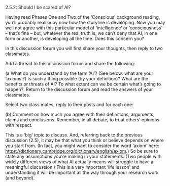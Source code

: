 2.5.2: Should I be scared of AI?

Having read Phases One and Two of the ‘Conscious’ background reading, you’ll probably realise by now how the storyline is developing. Now you may well not agree with this particular model of ‘intelligence’ or ‘consciousness’ – that’s fine – but, whatever the real truth is, we can’t deny that AI, in one form or another, is developing all the time. Does this concern you?

In this discussion forum you will first share your thoughts, then reply to two classmates.

Add a thread to this discussion forum and share the following:

(a What do you understand by the term ‘AI’? (See below: what are your ‘axioms’?) Is such a thing possible (by your definition)? What are the benefits or threats of AI? To what extent can we be certain what’s going to happen?. Return to the discussion forum and read the answers of your classmates.

Select two class mates, reply to their posts and for each one:

(b) Comment on how much you agree with their definitions, arguments, claims and conclusions. Remember, in all debate, to treat others’ opinions with respect.  

This is a ‘big’ topic to discuss. And, referring back to the previous discussion (2.5), it may be that what you think or believe depends on where you start from. (In fact, you might want to consider the word ‘axiom’ here: https://dictionary.cambridge.org/dictionary/english/axiom.) So be sure to state any assumptions you’re making in your statements. (Two people with widely different views of what AI actually means will struggle to have a meaningful discussion.) This is a very important ‘life lesson’ and understanding it will be important all the way through your research work (and beyond).